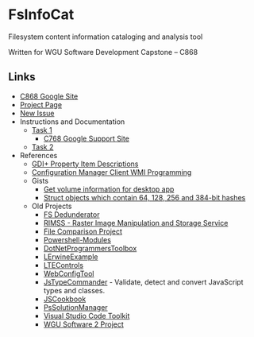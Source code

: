 # FsInfoCat

Filesystem content information cataloging and analysis tool

Written for WGU Software Development Capstone – C868

## Links

- [C868 Google Site](https://sites.google.com/wgu.edu/soft-dev-capstone-site/home)
- [Project Page](https://github.com/lerwine/FsInfoCat/projects/1)
- [New Issue](https://github.com/lerwine/FsInfoCat/issues/new)
- Instructions and Documentation
  - [Task 1](https://github.com/lerwine/FsInfoCat/blob/main/WGU/Task1)
    - [C768 Google Support Site](https://sites.google.com/wgu.edu/c768-techcomm-version2/home)
  - [Task 2](https://github.com/lerwine/FsInfoCat/blob/main/WGU/Task2)
- References
  - [GDI+ Property Item Descriptions](https://docs.microsoft.com/en-us/windows/win32/gdiplus/-gdiplus-constant-property-item-descriptions)
  - [Configuration Manager Client WMI Programming](https://msdn.microsoft.com/en-us/library/cc144081.aspx)
  - Gists
    - [Get volume information for desktop app](https://gist.github.com/lerwine/37745116cc8366f58b13f1713927a9bd)
    - [Struct objects which contain 64, 128, 256 and 384-bit hashes](https://gist.github.com/lerwine/b953694061acb834984dce238834c3f5)
  - Old Projects
    - [FS Dedunderator](https://github.com/lerwine/FsDedunderator)
    - [RIMSS - Raster Image Manipulation and Storage Service](https://github.com/lerwine/RIMSS)
    - [File Comparison Project](https://github.com/lerwine/FileDataView)
    - [Powershell-Modules](https://github.com/lerwine/PowerShell-Modules)
    - [DotNetProgrammersToolbox](https://github.com/lerwine/DotNetProgrammersToolbox)
    - [LErwineExample](https://github.com/lerwine/LErwineExamples)
    - [LTEControls](https://github.com/lerwine/LTEControls)
    - [WebConfigTool](https://github.com/lerwine/WebConfigTool)
    - [JsTypeCommander](https://github.com/lerwine/JsTypeCommander) - Validate, detect and convert JavaScript types and classes.
    - [JSCookbook](https://github.com/lerwine/JSCookbook)
    - [PsSolutionManager](https://github.com/lerwine/PsSolutionManager)
    - [Visual Studio Code Toolkit](https://github.com/lerwine/LTEToolkit)
    - [WGU Software 2 Project](https://github.com/lerwine/WguScheduler356334)
